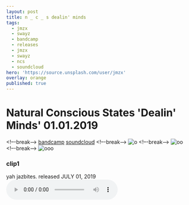 ```yaml
---
layout: post
title: n _ c _ s dealin' minds
tags:
  - jmzx
  - swayz
  - bandcamp
  - releases
  - jmzx
  - swayz
  - ncs
  - soundcloud
hero: 'https://source.unsplash.com/user/jmzx'
overlay: orange
published: true
---
```

# Natural Conscious States 'Dealin' Minds' 01.01.2019
<!–-break-–>
[bandcamp](https://www.natural-conscious-states.bandcamp.com/releases)
[soundcloud](https://www.soundcloud.com/jmzx/dealin-minds-preview)
<!–-break-–>
![o](https://xjmzx.github.io/uploads/a2270818088_10.jpg)
<!–-break-–>
![oo](http://www.jmzx.uk/uploads/3456/3456-c.png)
<!–-break-–>
![ooo](https://xjmzx.github.io/uploads/0016634408_10.jpg)
<article>
	<div class="cont">
		<h3>clip1</h3>
    yah jazbites. released
		<time> JULY 01, 2019</time>
	</div>
	<audio class="audio" controls="controls">
		<source type="audio/mpeg" src="https://www.jmzx.uk/uploads/audio/Dealin Minds_preview.mp3?_=1">
	</audio>
</article>
